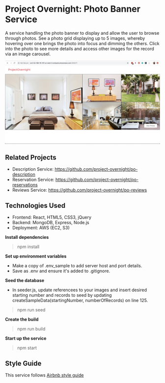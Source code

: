 # Project Overnight: Photo Banner Service

A service handling the photo banner to display and allow the user to browse through photos. See a photo grid displaying up to 5 images, whereby hovering over one brings the photo into focus and dimming the others. Click into the photo to see more details and access other images for the record via an image carousel.

![Project Overnight Service](Photo_Service.jpg)

## Related Projects
  - Description Service: https://github.com/project-overnight/po-description
  - Reservation Service: https://github.com/project-overnight/po-reservations
  - Reviews Service: https://github.com/project-overnight/po-reviews

## Technologies Used
  - Frontend: React, HTML5, CSS3, jQuery
  - Backend: MongoDB, Express, Node.js
  - Deployment: AWS (EC2, S3)

**Install dependencies**
> npm install

**Set up environment variables**
- Make a copy of .env_sample to add server host and port details.
- Save as .env and ensure it's added to .gitignore.

**Seed the database**
- In seeder.js, update referencees to your images and insert desired starting number and records to seed by updating createSampleData(startingNumber, numberOfRecords) on line 125.
> npm run seed

**Create the build**
> npm run build

**Start up the service**
> npm start

## Style Guide
This service follows [Airbnb style guide](https://github.com/airbnb/javascript)
